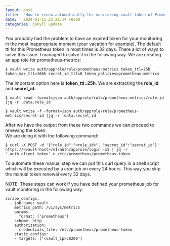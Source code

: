 ```yaml
---
layout: post
title:  "How to renew automatically the monitoring vault token of Prometheus"
date:   2024-01-11 22:21:14 +0300
categories: jekyll update
---
```


You probably had the problem to have an expired token for your monitoring in the most inappropriate moment (your
 vacation for example). The default ttl for this Prometheus token in most times is 32 days. There a lot of ways to solve
this issue. I managed to solve it in the following way. We are creating an app role for prometheus-metrics:
```
$ vault write auth/approle/role/prometheus-metrics token_ttl=25h token_max_ttl=168h secret_id_ttl=0 token_policies=prometheus-metrics
```
The important option here is <b>token_ttl=25h</b>.
We are extracting the <b>role_id</b> and <b>secret_id</b>:
```
$ vault read -format=json auth/approle/role/prometheus-metrics/role-id |jq -r .data.role_id
```
```
$ vault write -f -format=json auth/approle/role/prometheus-metrics/secret-id |jq -r .data.secret_id
```
After we have the output from these two commands we can proceed to renewing the token.\
We are doing it with the following command:
```
$ curl -X POST -d '{"role_id":"<role_id>", "secret_id":"secret_id"}' https://<vault-host>/v1/auth/approle/login -sS | jq -r '.auth.client_token' > /etc/prometheus/prometheus-token
```
To automate these manual step we can put this curl query in a shell script which will be executed by a cron job on every
24 hours. This way you skip the manual token renewal every 32 days.

NOTE: These steps can work if you have defined your prometheus job for vault monitoring in the following way:
```
scrape_configs:
  - job_name: vault
    metrics_path: /v1/sys/metrics
    params:
      format: ['prometheus']
    scheme: http
    authorization:
      credentials_file: /etc/prometheus/prometheus-token
    static_configs:
    - targets: ['<vault_ip>:8200']
```
